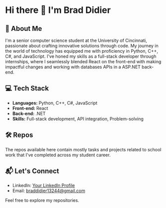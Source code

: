# Hi there 👋 I'm Brad Didier

## 🚀 About Me
I'm a senior computer science student at the University of Cincinnati, passionate about crafting innovative solutions through code. My journey in the world of technology has equipped me with proficiency in Python, C++, C#, and JavaScript. I've honed my skills as a full-stack developer through internships, where I seamlessly blended React on the front-end with making impactful changes and working with databases APIs in a ASP.NET back-end. 

## 💻 Tech Stack
- **Languages:** Python, C++, C#, JavaScript
- **Front-end:** React
- **Back-end:** .NET
- **Skills:** Full-stack development, API integration, Problem-solving

## 🛠️ Repos
The repos available here contain mostly tasks and projects related to school work that I've completed across my student career.

## 📬 Let's Connect
- LinkedIn: [Your LinkedIn Profile](https://www.linkedin.com/in/bradley-didier)
- Email: braddidier13244@gmail.com

Feel free to explore my repositories.
